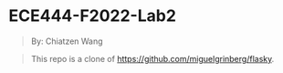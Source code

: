 # ECE444-F2022-Lab2

> By: Chiatzen Wang

> This repo is a clone of 
https://github.com/miguelgrinberg/flasky.  

